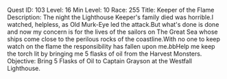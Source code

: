 Quest ID: 103
Level: 16
Min Level: 10
Race: 255
Title: Keeper of the Flame
Description: The night the Lighthouse Keeper's family died was horrible.I watched, helpless, as Old Murk-Eye led the attack.But what's done is done and now my concern is for the lives of the sailors on The Great Sea whose ships come close to the perilous rocks of the coastline.With no one to keep watch on the flame the responsibility has fallen upon me.$b$bHelp me keep the torch lit by bringing me 5 flasks of oil from the Harvest Monsters.
Objective: Bring 5 Flasks of Oil to Captain Grayson at the Westfall Lighthouse.
